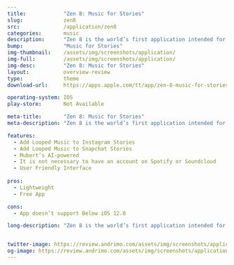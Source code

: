 ```yaml
---
title:            "Zen 8: Music for Stories"
slug:             zen8
src:              /application/zen8
categories:       music
description:      "Zen 8 is the world’s first application intended for adding looped music to Instagram and Snapchat stories."
bump:             "Music for Stories"
img-thumbnail:    /assets/img/screenshots/application/
img-full:         /assets/img/screenshots/application/
img-desc:         "Zen 8: Music for Stories"
layout:           overview-review
type:             theme
download-url:     https://apps.apple.com/tt/app/zen-8-music-for-stories/id1451932156

operating-system: IOS
play-store:       Not Available

meta-title:       "Zen 8: Music for Stories"
meta-description: "Zen 8 is the world’s first application intended for adding looped music to Instagram and Snapchat stories."

features:
  - Add Looped Music to Instagram Stories
  - Add Looped Music to Snapchat Stories
  - Mubert’s AI-powered
  - It is not necessary to have an account on Spotify or Soundcloud
  - User Friendly Interface
  
pros:
  - Lightweight
  - Free App

cons:
  - App doesn’t support Below iOS 12.0

long-description: "Zen 8 is the world’s first application intended for adding looped music to Instagram and Snapchat stories. Mubert’s AI-powered product is yet another step in unfolding the full potential of generative music streams. The never-ending playlists tweaked to each specific user have no boundaries in the area of application: it can be equally enjoyed by the businesses, professional musicians and ordinary listeners. "


twitter-image: https://review.andrimo.com/assets/img/screenshots/application/
og-image: https://review.andrimo.com/assets/img/screenshots/application/
---
```

